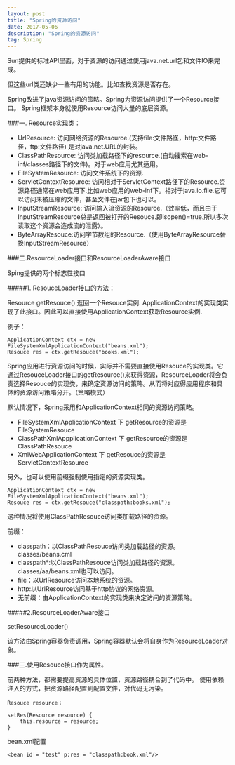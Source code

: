```yaml
---
layout: post
title: "Spring的资源访问"
date: 2017-05-06
description: "Spring的资源访问"
tag: Spring
---
```


Sun提供的标准API里面，对于资源的访问通过使用java.net.url包和文件IO来完成。

但这些url类还缺少一些有用的功能。比如查找资源是否存在。

Spring改进了java资源访问的策略。Spring为资源访问提供了一个Resource接口。
Spring框架本身就使用Resource访问大量的底层资源。

###一. Resource实现类：

* UrlResource: 访问网络资源的Resource.(支持file:文件路径，http:文件路径，ftp:文件路径)
	是对java.net.URL的封装。
* ClassPathResource: 访问类加载路径下的resource.(自动搜索在web-inf/classes路径下的文件)。对于web应用尤其适用。
* FileSystemResource: 访问文件系统下的资源.
* ServletContextResource: 访问相对于ServletContext路径下的Resource.资源路径通常在web应用下.比如web应用的web-inf下。相对于java.io.file.它可以访问未被压缩的文件，甚至文件在jar包下也可以。
* InputStreamResource: 访问输入流资源的Resource.（效率低，而且由于InputStreamResource总是返回被打开的Resouce.即isopen()=true.所以多次读取这个资源会造成流的泄露）。
* ByteArrayResouce:访问字节数组的Resource.（使用ByteArrayResource替换InputStreamResource）

###二.ResourceLoader接口和ResourceLoaderAware接口

Sping提供的两个标志性接口

#####1. ResouceLoader接口的方法：

Resource getResouce() 返回一个Resouce实例.
ApplicationContext的实现类实现了此接口。因此可以直接使用ApplicationContext获取Resource实例.

例子：

```
ApplicationContext ctx = new FileSystemXmlApplicationContext("beans.xml");
Resouce res = ctx.getResouce("books.xml");

```

Spring应用进行资源访问的时候，实际并不需要直接使用Resouce的实现类。它通过ResouceLoader接口的getResource()来获得资源，ResourceLoader将会负责选择Resouce的实现类，来确定资源访问的策略。从而将对应得应用程序和具体的资源访问策略分开。（策略模式）

默认情况下，Spring采用和ApplicationContext相同的资源访问策略。

* FileSystemXmlApplicationContext 下 getResource的资源是FileSystemResouce
* ClassPathXmlAppplicationContext 下 getResource的资源是ClassPathResouce
* XmlWebApplicationContext 下 getResouce的资源是 ServletContextResource

另外，也可以使用前缀强制使用指定的资源实现类。

```
ApplicationContext ctx = new FileSystemXmlApplicationContext("beans.xml");
Resouce res = ctx.getResouce("classpath:books.xml");
```

这种情况将使用ClassPathResouce访问类加载路径的资源。

前缀：

* classpath：以ClassPathResouce访问类加载路径的资源。classes/beans.cml
* classpath*:以ClassPathResouce访问类加载路径的资源。classes/aa/beans.xml也可以访问。
* file：以UrlResource访问本地系统的资源。
* http:以UrlResource访问基于http协议的网络资源。
* 无前缀：由ApplicationContext的实现类来决定访问的资源策略。


#####2.ResourceLoaderAware接口


setResourceLoader()

该方法由Spring容器负责调用，Spring容器默认会将自身作为ResourceLoader对象。

###三.使用Resouce接口作为属性。

前两种方法，都需要提高资源的具体位置，资源路径耦合到了代码中。
使用依赖注入的方式，把资源路径配置到配置文件，对代码无污染。

```
Resouce resource；

setRes(Resource resource) {
	this.resource = resource;
}
```

bean.xml配置

```
<bean id = "test" p:res = "classpath:book.xml"/>
```







